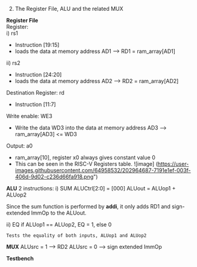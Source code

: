2. The Register File, ALU and the related MUX

**Register File**<br/>
Register:<br/>
i) rs1 
- Instruction [19:15]
- loads the data at memory address AD1 --> RD1 = ram_array[AD1]

ii) rs2
- Instruction [24:20]
- loads the data at memory address AD2 --> RD2 = ram_array[AD2]

Destination Register: rd
- Instruction [11:7]

Write enable: WE3
- Write the data WD3 into the data at memory address AD3 --> ram_array[AD3] <= WD3

Output: a0
- ram_array[10], register x0 always gives constant value 0
- This can be seen in the RISC-V Registers table.
![image] (https://user-images.githubusercontent.com/64958532/202964687-7191e1ef-003f-406d-9d02-c236d66fa918.png")

**ALU**
2 instructions: 
i) SUM 
   ALUCtrl[2:0] = [000]
   ALUout = ALUop1 + ALUop2 

   Since the sum function is performed by **addi**, it only adds RD1 and sign-extended ImmOp to the ALUout.

ii) EQ
    if ALUop1 == ALUop2, EQ = 1, else 0

    Tests the equality of both inputs, ALUop1 and ALUop2

**MUX**
ALUsrc = 1 --> RD2
ALUsrc = 0 --> sign extended ImmOp

**Testbench**


